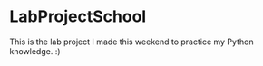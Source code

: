 ﻿# LabProjectSchool
This is the lab project I made this weekend to practice my Python knowledge. :)
